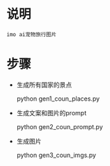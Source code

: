 # 说明


    imo ai宠物旅行图片


# 步骤


- 生成所有国家的景点

    python gen1_coun_places.py

- 生成文案和图片的prompt

    python gen2_coun_prompt.py

- 生成图片

    python gen3_coun_imgs.py

    